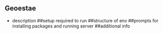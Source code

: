## Geoestae 
- description
##setup required to run
##structure of env
##prompts for installing packages and running server
##additional info
